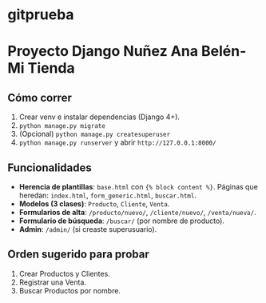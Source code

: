 # gitprueba
# Proyecto Django Nuñez Ana Belén- Mi Tienda

## Cómo correr
1. Crear venv e instalar dependencias (Django 4+).
2. `python manage.py migrate`
3. (Opcional) `python manage.py createsuperuser`
4. `python manage.py runserver` y abrir `http://127.0.0.1:8000/`

## Funcionalidades
- **Herencia de plantillas**: `base.html` con `{% block content %}`. Páginas que heredan: `index.html`, `form_generic.html`, `buscar.html`.
- **Modelos (3 clases)**: `Producto`, `Cliente`, `Venta`.
- **Formularios de alta**: `/producto/nuevo/`, `/cliente/nuevo/`, `/venta/nueva/`.
- **Formulario de búsqueda**: `/buscar/` (por nombre de producto).
- **Admin**: `/admin/` (si creaste superusuario).

## Orden sugerido para probar
1. Crear Productos y Clientes.
2. Registrar una Venta.
3. Buscar Productos por nombre.

